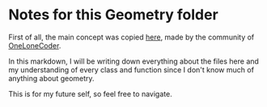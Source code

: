 # Notes for this Geometry folder

First of all, the main concept was copied [here](https://github.com/OneLoneCoder/olcUTIL_Geometry2D/blob/main/olcUTIL_Geometry2D.h), made by the community of [OneLoneCoder](https://github.com/OneLoneCoder).

In this markdown, I will be writing down everything about the files here and my understanding of every class and function since I don't know much of anything about geometry.

This is for my future self, so feel free to navigate.
